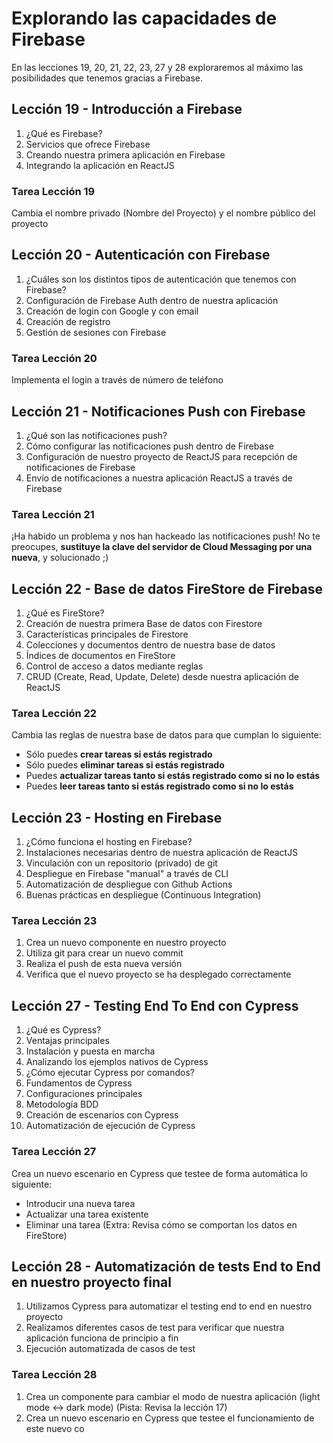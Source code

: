 # Explorando las capacidades de Firebase
En las lecciones 19, 20, 21, 22, 23, 27 y 28 exploraremos al máximo las posibilidades que tenemos gracias a Firebase.

## Lección 19 - Introducción a Firebase
1. ¿Qué es Firebase?
2. Servicios que ofrece Firebase
3. Creando nuestra primera aplicación en Firebase
4. Integrando la aplicación en ReactJS
### Tarea Lección 19
Cambia el nombre privado (Nombre del Proyecto) y el nombre público del proyecto

## Lección 20 - Autenticación con Firebase
1. ¿Cuáles son los distintos tipos de autenticación que tenemos con Firebase?
2. Configuración de Firebase Auth dentro de nuestra aplicación
3. Creación de login con Google y con email
4. Creación de registro
5. Gestión de sesiones con Firebase
### Tarea Lección 20
Implementa el login a través de número de teléfono

## Lección 21 - Notificaciones Push con Firebase
1. ¿Qué son las notificaciones push?
2. Cómo configurar las notificaciones push dentro de Firebase
3. Configuración de nuestro proyecto de ReactJS para recepción de notificaciones de Firebase
4. Envío de notificaciones a nuestra aplicación ReactJS a través de Firebase
### Tarea Lección 21
¡Ha habido un problema y nos han hackeado las notificaciones push! No te preocupes, **sustituye la clave del servidor de Cloud Messaging por una nueva**, y solucionado ;)

## Lección 22 - Base de datos FireStore de Firebase
1. ¿Qué es FireStore?
2. Creación de nuestra primera Base de datos con Firestore
3. Características principales de Firestore
4. Colecciones y documentos dentro de nuestra base de datos
5. Índices de documentos en FireStore
6. Control de acceso a datos mediante reglas
7. CRUD (Create, Read, Update, Delete) desde nuestra aplicación de ReactJS
### Tarea Lección 22
Cambia las reglas de nuestra base de datos para que cumplan lo siguiente:
- Sólo puedes **crear tareas si estás registrado**
- Sólo puedes **eliminar tareas si estás registrado**
- Puedes **actualizar tareas tanto si estás registrado como si no lo estás**
- Puedes **leer tareas tanto si estás registrado como si no lo estás**

## Lección 23 - Hosting en Firebase
1. ¿Cómo funciona el hosting en Firebase?
2. Instalaciones necesarias dentro de nuestra aplicación de ReactJS
3. Vinculación con un repositorio (privado) de git
4. Despliegue en Firebase "manual" a través de CLI
5. Automatización de despliegue con Github Actions
6. Buenas prácticas en despliegue (Continuous Integration)
### Tarea Lección 23
1. Crea un nuevo componente en nuestro proyecto
2. Utiliza git para crear un nuevo commit
3. Realiza el push de esta nueva versión
4. Verifica que el nuevo proyecto se ha desplegado correctamente

## Lección 27 - Testing End To End con Cypress
1. ¿Qué es Cypress?
2. Ventajas principales
3. Instalación y puesta en marcha
4. Analizando los ejemplos nativos de Cypress
5. ¿Cómo ejecutar Cypress por comandos?
6. Fundamentos de Cypress
7. Configuraciones principales
8. Metodología BDD
9. Creación de escenarios con Cypress
10. Automatización de ejecución de Cypress
### Tarea Lección 27
Crea un nuevo escenario en Cypress que testee de forma automática lo siguiente:
- Introducir una nueva tarea
- Actualizar una tarea existente
- Eliminar una tarea
(Extra: Revisa cómo se comportan los datos en FireStore)

## Lección 28 - Automatización de tests End to End en nuestro proyecto final
1. Utilizamos Cypress para automatizar el testing end to end en nuestro proyecto
2. Realizamos diferentes casos de test para verificar que nuestra aplicación funciona de principio a fin
3. Ejecución automatizada de casos de test
### Tarea Lección 28
1. Crea un componente para cambiar el modo de nuestra aplicación (light mode <-> dark mode) (Pista: Revisa la lección 17)
2. Crea un nuevo escenario en Cypress que testee el funcionamiento de este nuevo co
